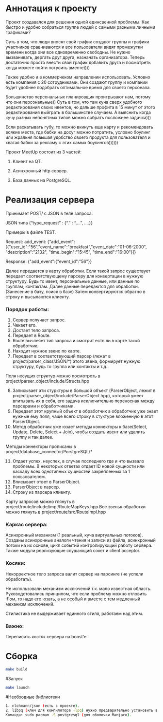 # Аннотация к проекту

Проект создавался для решения одной единсвенной проблемы. Как быстро и удобно собраться группе
людей с самыми разными личными графиками?

Суть в том, что люди вносят свой график создают группы и графики участников сравниваются 
и все пользователи видят промежутки времени когда они все одновременно свободны. Не нужно вызванивать, дергать друг друга, назначать организатора.
Теперь достаточно просто внести свой график добавить друга и посмотреть когда можете пойти потусить вместе))))

Также удобно и в коммерчеком направлении использовать. Условно есть компания с 20 сотрудниками. 
Они создают группу и компании будет удобнее подобрать  оптимальное время для своего персонала.

Большинство персональных планировщик проигрывают нам, потому что они персональные)) Суть в том, что там
куча сверх удобного редактирования своих ивентов, но дальше профита в 15 минут от этого редактирования выйграть в большинстве случаем.
А выяснить когда кучу разных непонятных типов можно собрать посложнее задачка)))

Если раскатывать губу, то можно вкинуть еще карту и рекомендовать всякие места, где бабки на досуг можно потратить, условно боулинг или жральня
повышая удобство своего продукта для пользователя и хватая бабки за рекламу с этих самых боулингов))))))

Проект MeetUp состоит из 3 частей:

1. Клиент на QT.

2. Асинхронный http сервер.

3. База данных на PostgreSQL.

# Реализация сервера
Принимает POST/ с JSON в теле запроса.

JSON типа {“type_request” : {“.” : “....”, ....}}

Примеры в файле TEST.

Request: add_event: {"add_event":[{"user_id":"56","event_name":"breakfast","event_date":"01-06-2000", "description":"2132", "time_begin":"15:45", "time_end":"16:00"}]}

Response: {"add_event":{"event_id":"56"}}

Далее передается в карту обработки. Если такой запрос существует передает соответствующему парсеру
для конвертации в нужную структуру. Будь то ивент, персональные данные, или данные по группам, контактам.
Далее данные передаются для обработки. (Занесение в базу, поиск в базе)
Затем конвертируются обратно в строку и высылаются клиенту.


### Порядок работы:
1. Сервер получает запрос. 
2. Чекает его.
3. Достает тело запроса.
4. Передает в Route.
5. Route вычлеяет тип запроса и смотрит есть ли в карте такой обработчик.
6. Находит нужное звено по карте.
7. Передает в соответствующий парсер (лежат в project/parser_class/JSON/*) этого звена, формирует нужную структуру, будь то группа или контакты и т.д..

Поля несущих структур можно посмотреть в project/parser_object/include/Structs.hpp

8. Записывает эти стурктуры в большой объект (ParserObject, лежит в project/parser_object/include/ParserObject.hpp), который умеет впитывать их в себя, его задача исключительно переносная между парсерами и обработчиками.
9. Передает этот крупный объект в обработчик а обработчик уже знает нужные ему поля, чаще всего строку в стуктуре вложенную в этот ParserObject.
10. Метод обработчик уже юзает методы коннекторы к базе(Select, Update, Delete, Select + Join), чтобы создать ивент или удалить группу и так далее.
   
Методы коннекторы прописаны в project/database_connector/PorstgreSQL/*

11. Отдает успех, неуспех, в случае последнего где и что вызвало проблемы. В некоторых ответах отдает ID
новой сущности или каскаду всех однотипных сущностей закрепленных за 1 пользователем.
12. Вписывает ответ в ParserObject.
13. ParserObject в парсер.
14. Строку из парсера клиенту.

Карту запросов можно глянуть в project/route/include/impl/RouteMapKeys.hpp
Все звенья обработки можно глянуть в project/route/src/RouteImpl.hpp

### Каркас сервера:

Асинхронный механизм (1 реальный, куча виртуальных потоков). 
Созданы асинхронные аналоги чтения и записи из файла, асинхронный потоки на их основе,
цикл событий контролирующий работу сервера. Также модули реализующие слушающий сокет и client acceptor.

### Косяки:

Некорректное тело запроса валит сервер на парсинге (не успели обработать).

Не использовали механизм исключений т.к. мало известная область. Руководстовались принципом, 
что если проблему можно отловить if'ом, то надо его юзать, а не
особый и вместе с тем медленный механизм исключений.

Стилистика не выдерживает единного стиля, работаем над этим.

### Важно:

Переписать костяк сервера на boost'e. 

# Сборка
```bash
make build
```

#Запуск
```bash
make launch
```

#Необходиые библиотеки
```bash
1. nlohmann/json (есть в проекте).
2. libpq (ключ для компилятора -lpq) нужно предварительно установить в системе.
Команда: sudo pacman -S postgresql (для оболочки Manjaro).
```
